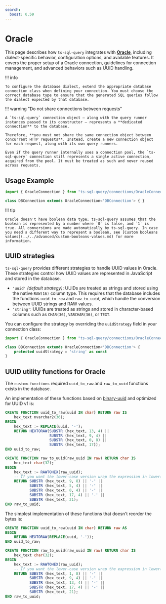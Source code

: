 ```yaml
---
search:
  boost: 0.59
---
```

# Oracle

This page describes how `ts-sql-query` integrates with **[Oracle](https://www.oracle.com/database/)**, including dialect-specific behavior, configuration options, and available features. It covers the proper setup of a Oracle connection, guidelines for connection management, and advanced behaviors such as UUID handling.

!!! info

    To configure the database dialect, extend the appropriate database connection class when defining your connection. You must choose the correct database type to ensure that the generated SQL queries follow the dialect expected by that database.

!!! warning "Do not share connections between requests"

    A `ts-sql-query` connection object — along with the query runner instances passed to its constructor — represents a **dedicated connection** to the database.

    Therefore, **you must not share the same connection object between concurrent HTTP requests**. Instead, create a new connection object for each request, along with its own query runners.

    Even if the query runner internally uses a connection pool, the `ts-sql-query` connection still represents a single active connection, acquired from the pool. It must be treated as such and never reused across requests.

## Usage Example

```ts
import { OracleConnection } from "ts-sql-query/connections/OracleConnection";

class DBConnection extends OracleConnection<'DBConnection'> { }
```

!!! tip

    Oracle doesn't have boolean data type; ts-sql-query assumes that the boolean is represented by a number where `0` is false, and `1` is true. All conversions are made automatically by ts-sql-query. In case you need a different way to represent a boolean, see [Custom booleans values](../../advanced/custom-booleans-values.md) for more information.

## UUID strategies

`ts-sql-query` provides different strategies to handle UUID values in Oracle. These strategies control how UUID values are represented in JavaScript and stored in the database.

- `'uuid'` *(default strategy)*: UUIDs are treated as strings and stored using the native `RAW(16)` column type. This requires that the database includes the functions `uuid_to_raw` and `raw_to_uuid`, which handle the conversion between UUID strings and RAW values.
- `'string'`: UUIDs are treated as strings and stored in character-based columns such as `CHAR(36)`, `VARCHAR(36)`, or `TEXT`.

You can configure the strategy by overriding the `uuidStrategy` field in your connection class:

```ts
import { OracleConnection } from "ts-sql-query/connections/OracleConnection";

class DBConnection extends OracleConnection<'DBConnection'> {
    protected uuidStrategy = 'string' as const
}
```

## UUID utility functions for Oracle

The `custom-functions` required `uuid_to_raw` and `raw_to_uuid` functions exists in the database.

An implementation of these functions based on [binary-uuid](https://github.com/odo-network/binary-uuid) and optimized for UUID v1 is:

```sql
CREATE FUNCTION uuid_to_raw(uuid IN char) RETURN raw IS
	hex_text nvarchar2(36);
BEGIN 
	hex_text := REPLACE(uuid, '-');
	RETURN HEXTORAW(SUBSTR (hex_text, 13, 4) || 
                    SUBSTR (hex_text, 9, 4) || 
                    SUBSTR (hex_text, 0, 8) || 
                    SUBSTR (hex_text, 17));
END uuid_to_raw;

CREATE FUNCTION raw_to_uuid(raw_uuid IN raw) RETURN char IS
	hex_text char(32);
BEGIN 
	hex_text := RAWTOHEX(raw_uuid);
    -- If you want the lower-case version wrap the expression in lower( ... )
    RETURN SUBSTR (hex_text, 9, 8) || '-' || 
           SUBSTR (hex_text, 5, 4) || '-' || 
           SUBSTR (hex_text, 0, 4) || '-' || 
           SUBSTR (hex_text, 17, 4) || '-' || 
           SUBSTR (hex_text, 21);
END raw_to_uuid;
```

The simplest implementation of these functions that doesn't reorder the bytes is:

```sql
CREATE FUNCTION uuid_to_raw(uuid IN char) RETURN raw AS
BEGIN 
    RETURN HEXTORAW(REPLACE(uuid, '-'));
END uuid_to_raw;

CREATE FUNCTION raw_to_uuid(raw_uuid IN raw) RETURN char IS
	hex_text char(32);
BEGIN 
	hex_text := RAWTOHEX(raw_uuid);
    -- If you want the lower-case version wrap the expression in lower( ... )
    RETURN SUBSTR (hex_text, 1, 8) || '-' || 
           SUBSTR (hex_text, 9, 4) || '-' || 
           SUBSTR (hex_text, 13, 4) || '-' || 
           SUBSTR (hex_text, 17, 4) || '-' || 
           SUBSTR (hex_text, 21);
END raw_to_uuid;
```
